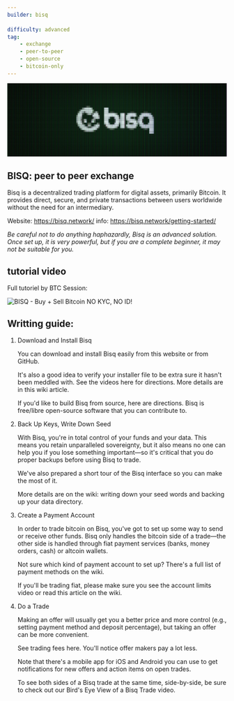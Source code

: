 ```yaml
---
builder: bisq

difficulty: advanced 
tag: 
    - exchange
    - peer-to-peer
    - open-source
    - bitcoin-only
---
```

![cover](assets\0.jpeg)
## BISQ: peer to peer exchange

Bisq is a decentralized trading platform for digital assets, primarily Bitcoin. It provides direct, secure, and private transactions between users worldwide without the need for an intermediary.

Website: https://bisq.network/
info: https://bisq.network/getting-started/

*Be careful not to do anything haphazardly, Bisq is an advanced solution. Once set up, it is very powerful, but if you are a complete beginner, it may not be suitable for you.*


## tutorial video

Full tutoriel by BTC Session:

![ BISQ - Buy + Sell Bitcoin NO KYC, NO ID! ](https://youtu.be/4LyEKA5Iq9I)

## Writting guide: 

1. Download and Install Bisq 

    You can download and install Bisq easily from this website or from GitHub.

    It's also a good idea to verify your installer file to be extra sure it hasn't been meddled with. See the videos here for directions. More details are in this wiki article.

    If you'd like to build Bisq from source, here are directions. Bisq is free/libre open-source software that you can contribute to.


2. Back Up Keys, Write Down Seed

    With Bisq, you're in total control of your funds and your data. This means you retain unparalleled sovereignty, but it also means no one can help you if you lose something important—so it's critical that you do proper backups before using Bisq to trade.

    We've also prepared a short tour of the Bisq interface so you can make the most of it.

    More details are on the wiki: writing down your seed words and backing up your data directory.


3. Create a Payment Account

    In order to trade bitcoin on Bisq, you've got to set up some way to send or receive other funds. Bisq only handles the bitcoin side of a trade—the other side is handled through fiat payment services (banks, money orders, cash) or altcoin wallets.

    Not sure which kind of payment account to set up? There's a full list of payment methods on the wiki.

    If you'll be trading fiat, please make sure you see the account limits video or read this article on the wiki.



4. Do a Trade

    Making an offer will usually get you a better price and more control (e.g., setting payment method and deposit percentage), but taking an offer can be more convenient.

    See trading fees here. You'll notice offer makers pay a lot less.

    Note that there's a mobile app for iOS and Android you can use to get notifications for new offers and action items on open trades.

    To see both sides of a Bisq trade at the same time, side-by-side, be sure to check out our Bird's Eye View of a Bisq Trade video.
